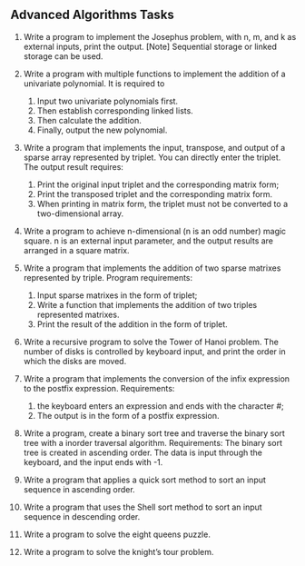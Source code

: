 ## Advanced Algorithms Tasks



1. Write a program to implement the Josephus problem, with n, m, and k as external inputs, print the output.
[Note] Sequential storage or linked storage can be used.

2. Write a program with multiple functions to implement the addition of a univariate polynomial.
It is required to 
    1. Input two univariate polynomials first.
    2. Then establish corresponding linked lists.
    3. Then calculate the addition.
    4. Finally, output the new polynomial.

3. Write a program that implements the input, transpose, and output of a sparse array represented by triplet. You can directly enter the triplet. The output result requires:
    1. Print the original input triplet and the corresponding matrix form;
    2. Print the transposed triplet and the corresponding matrix form.
    3. When printing in matrix form, the triplet must not be converted to a two-dimensional array.

4. Write a program to achieve n-dimensional (n is an odd number) magic square. n is an external input parameter, and the output results are arranged in a square matrix.

5. Write a program that implements the addition of two sparse matrixes represented by triple. 
Program requirements:
    1. Input sparse matrixes in the form of triplet;
    2. Write a function that implements the addition of two triples represented matrixes.
    3. Print the result of the addition in the form of triplet.

6. Write a recursive program to solve the Tower of Hanoi problem. The number of disks is controlled by keyboard input, and print the order in which the disks are moved.

7. Write a program that implements the conversion of the infix expression to the postfix expression. Requirements:
    1. the keyboard enters an expression and ends with the character #;
    2. The output is in the form of a postfix expression.

8. Write a program, create a binary sort tree and traverse the binary sort tree with a inorder traversal algorithm. 
Requirements:
The binary sort tree is created in ascending order. The data is input through the keyboard, and the input ends with -1.

9. Write a program that applies a quick sort method to sort an input sequence in ascending order.

10. Write a program that uses the Shell sort method to sort an input sequence in descending order.

11. Write a program to solve the eight queens puzzle.

12. Write a program to solve the knight’s tour problem.
